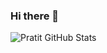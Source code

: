 ### Hi there 👋

<!--
**pratit989/pratit989** is a ✨ _special_ ✨ repository because its `README.md` (this file) appears on your GitHub profile.

Here are some ideas to get you started:

- 🔭 I’m currently working on <a href="https://github.com/pratit989/ZON">ZON.</a>
- 🌱 I’m currently learning GoLang.
- 👯 I’m looking to collaborate on innovative projects.
- 🤔 I’m looking for help with getting freelancing projects.
- 💬 Ask me about Python, Flutter or any tech related stuff.
- 📫 How to reach me: <a href="pratittodkar@gmail.com">ZON.</a>
- 😄 Pronouns: He/His
- ⚡ Fun fact: I am love philosophy.   
-->


![Pratit GitHub Stats](https://github-readme-stats.vercel.app/api?username=pratit989&show_icons=true)
